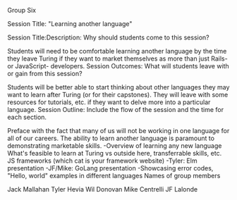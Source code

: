 Group Six

Session Title: "Learning another language"

Session Title:Description: Why should students come to this session?

Students will need to be comfortable learning another language by the time they leave Turing if they want to market themselves as more than just Rails- or JavaScript- developers.
Session Outcomes: What will students leave with or gain from this session?

Students will be better able to start thinking about other languages they may want to learn after Turing (or for their capstones). They will leave with some resources for tutorials, etc. if they want to delve more into a particular language.
Session Outline: Include the flow of the session and the time for each section.

Preface with the fact that many of us will not be working in one language for all of our careers. The ability to learn another language is paramount to demonstrating marketable skills. -Overview of learning any new language
What's feasible to learn at Turing vs outside here, transferrable skills, etc.
JS frameworks (which cat is your framework website) -Tyler: Elm presentation -JF/Mike: GoLang presentation -Showcasing error codes, "Hello, world" examples in different languages
Names of group members

Jack Mallahan
Tyler Hevia
Wil Donovan
Mike Centrelli
JF Lalonde
